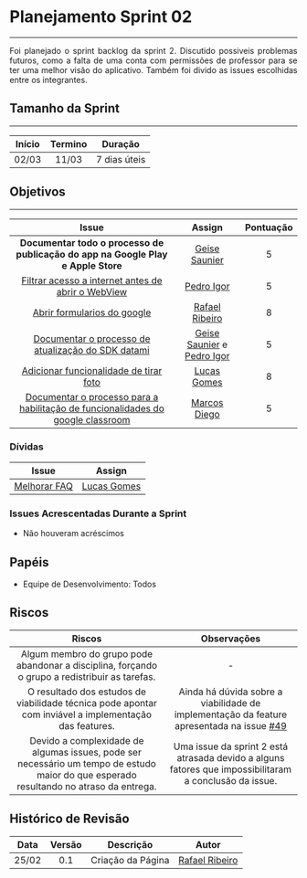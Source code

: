 # Planejamento Sprint 02

---

<p align="justify">Foi planejado o sprint backlog da sprint 2. Discutido possiveis problemas futuros, como a falta de uma conta com permissões de professor para se ter uma melhor visão do aplicativo. Também foi divido as issues escolhidas entre os integrantes.</p>

## Tamanho da Sprint

---

Início | Termino | Duração |
:-----:|:-------:|:-------:| 
02/03  |11/03    |7 dias úteis|

## Objetivos

---

Issue | Assign | Pontuação |
:----:|:------:|:---------:|
**Documentar todo o processo de publicação do app na Google Play e Apple Store** | [Geise Saunier](https://github.com/GeiseSaunier) | 5 |
[Filtrar acesso a internet antes de abrir o WebView](https://github.com/GCES-Escola-em-Casa-2020-2/wiki/issues/5) | [Pedro Igor](https://github.com/pedroeagle) | 5 |
[Abrir formularios do google](https://github.com/Escola-em-Casa/android-escola-em-casa/issues/50) | [Rafael Ribeiro](https://github.com/rafaelflarrn) | 8 |
[Documentar o processo de atualização do SDK datami](https://github.com/Escola-em-Casa/android-escola-em-casa/issues/52) | [Geise Saunier](https://github.com/GeiseSaunier) e [Pedro Igor](https://github.com/pedroeagle) | 5 |
[Adicionar funcionalidade de tirar foto](https://github.com/Escola-em-Casa/android-escola-em-casa/issues/49) | [Lucas Gomes](https://github.com/LGomees) | 8 |
[Documentar o processo para a habilitação de funcionalidades do google classroom](https://github.com/Escola-em-Casa/android-escola-em-casa/issues/53) | [Marcos Diego](https://github.com/marcosdsg) | 5 |

### Dívidas

Issue | Assign |
:----:|:------:|
[Melhorar FAQ](https://github.com/GCES-Escola-em-Casa-2020-2/wiki/issues/3) | [Lucas Gomes](https://github.com/LGomees) |

### Issues Acrescentadas Durante a Sprint

- Não houveram acréscimos

## Papéis

- Equipe de Desenvolvimento: Todos

## Riscos

Riscos | Observações  |
:-----:|:------------:|
Algum membro do grupo pode abandonar a disciplina, forçando o grupo a redistribuir as tarefas. | - |
O resultado dos estudos de viabilidade técnica pode apontar com inviável a implementação das features. | Ainda há dúvida sobre a viabilidade de implementação da feature apresentada na issue [#49](https://github.com/Escola-em-Casa/android-escola-em-casa/issues/49) |
Devido a complexidade de algumas issues, pode ser necessário um tempo de estudo maior do que esperado resultando no atraso da entrega. | Uma issue da sprint 2 está atrasada devido a alguns fatores que impossibilitaram a conclusão da issue. |

## Histórico de Revisão

Data | Versão | Descrição | Autor |
:---:|:------:|-----------|-------|
25/02|0.1 | Criação da Página | [Rafael Ribeiro](https://github.com/rafaelflarrn) |